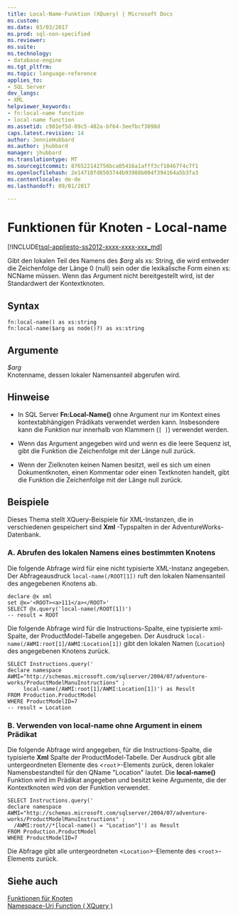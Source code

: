 ```yaml
---
title: Local-Name-Funktion (XQuery) | Microsoft Docs
ms.custom: 
ms.date: 03/03/2017
ms.prod: sql-non-specified
ms.reviewer: 
ms.suite: 
ms.technology:
- database-engine
ms.tgt_pltfrm: 
ms.topic: language-reference
applies_to:
- SQL Server
dev_langs:
- XML
helpviewer_keywords:
- fn:local-name function
- local-name function
ms.assetid: c901ef5d-89c5-482a-bf64-3eefbcf3098d
caps.latest.revision: 14
author: JennieHubbard
ms.author: jhubbard
manager: jhubbard
ms.translationtype: MT
ms.sourcegitcommit: 876522142756bca05416a1afff3cf10467f4c7f1
ms.openlocfilehash: 2e14710fd6503744b93988b004f394164a5b3fa3
ms.contentlocale: de-de
ms.lasthandoff: 09/01/2017

---
```

# <a name="functions-on-nodes---local-name"></a>Funktionen für Knoten - Local-name
[!INCLUDE[tsql-appliesto-ss2012-xxxx-xxxx-xxx_md](../includes/tsql-appliesto-ss2012-xxxx-xxxx-xxx-md.md)]

  Gibt den lokalen Teil des Namens des *$arg* als xs: String, die wird entweder die Zeichenfolge der Länge 0 (null) sein oder die lexikalische Form einen xs: NCName müssen. Wenn das Argument nicht bereitgestellt wird, ist der Standardwert der Kontextknoten.  
  
## <a name="syntax"></a>Syntax  
  
```  
fn:local-name() as xs:string  
fn:local-name($arg as node()?) as xs:string  
```  
  
## <a name="arguments"></a>Argumente  
 *$arg*  
 Knotenname, dessen lokaler Namensanteil abgerufen wird.  
  
## <a name="remarks"></a>Hinweise  
  
-   In SQL Server **Fn:Local-Name()** ohne Argument nur im Kontext eines kontextabhängigen Prädikats verwendet werden kann. Insbesondere kann die Funktion nur innerhalb von Klammern (`[ ]`) verwendet werden.  
  
-   Wenn das Argument angegeben wird und wenn es die leere Sequenz ist, gibt die Funktion die Zeichenfolge mit der Länge null zurück.  
  
-   Wenn der Zielknoten keinen Namen besitzt, weil es sich um einen Dokumentknoten, einen Kommentar oder einen Textknoten handelt, gibt die Funktion die Zeichenfolge mit der Länge null zurück.  
  
## <a name="examples"></a>Beispiele  
 Dieses Thema stellt XQuery-Beispiele für XML-Instanzen, die in verschiedenen gespeichert sind **Xml** -Typspalten in der AdventureWorks-Datenbank.  
  
### <a name="a-retrieve-local-name-of-a-specific-node"></a>A. Abrufen des lokalen Namens eines bestimmten Knotens  
 Die folgende Abfrage wird für eine nicht typisierte XML-Instanz angegeben. Der Abfrageausdruck `local-name(/ROOT[1])` ruft den lokalen Namensanteil des angegebenen Knotens ab.  
  
```  
declare @x xml  
set @x='<ROOT><a>111</a></ROOT>'  
SELECT @x.query('local-name(/ROOT[1])')  
-- result = ROOT  
```  
  
 Die folgende Abfrage wird für die Instructions-Spalte, eine typisierte xml-Spalte, der ProductModel-Tabelle angegeben. Der Ausdruck `local-name(/AWMI:root[1]/AWMI:Location[1])` gibt den lokalen Namen (`Location`) des angegebenen Knotens zurück.  
  
```  
SELECT Instructions.query('  
declare namespace AWMI="http://schemas.microsoft.com/sqlserver/2004/07/adventure-works/ProductModelManuInstructions" ;  
     local-name(/AWMI:root[1]/AWMI:Location[1])') as Result  
FROM Production.ProductModel  
WHERE ProductModelID=7  
-- result = Location  
```  
  
### <a name="b-using-local-name-without-argument-in-a-predicate"></a>B. Verwenden von local-name ohne Argument in einem Prädikat  
 Die folgende Abfrage wird angegeben, für die Instructions-Spalte, die typisierte **Xml** Spalte der ProductModel-Tabelle. Der Ausdruck gibt alle untergeordneten Elemente des <`root`>-Elements zurück, deren lokaler Namensbestandteil für den QName "Location" lautet. Die **local-name()** Funktion wird im Prädikat angegeben und besitzt keine Argumente, die der Kontextknoten wird von der Funktion verwendet.  
  
```  
SELECT Instructions.query('  
declare namespace AWMI="http://schemas.microsoft.com/sqlserver/2004/07/adventure-works/ProductModelManuInstructions" ;  
  /AWMI:root//*[local-name() = "Location"]') as Result  
FROM Production.ProductModel  
WHERE ProductModelID=7  
```  
  
 Die Abfrage gibt alle untergeordneten <`Location`>-Elemente des <`root`>-Elements zurück.  
  
## <a name="see-also"></a>Siehe auch  
 [Funktionen für Knoten](http://msdn.microsoft.com/library/09a8affa-3341-4f50-aebc-fdf529e00c08)   
 [Namespace-Uri Function &#40; XQuery &#41;](../xquery/functions-on-nodes-namespace-uri.md)  
  
  
